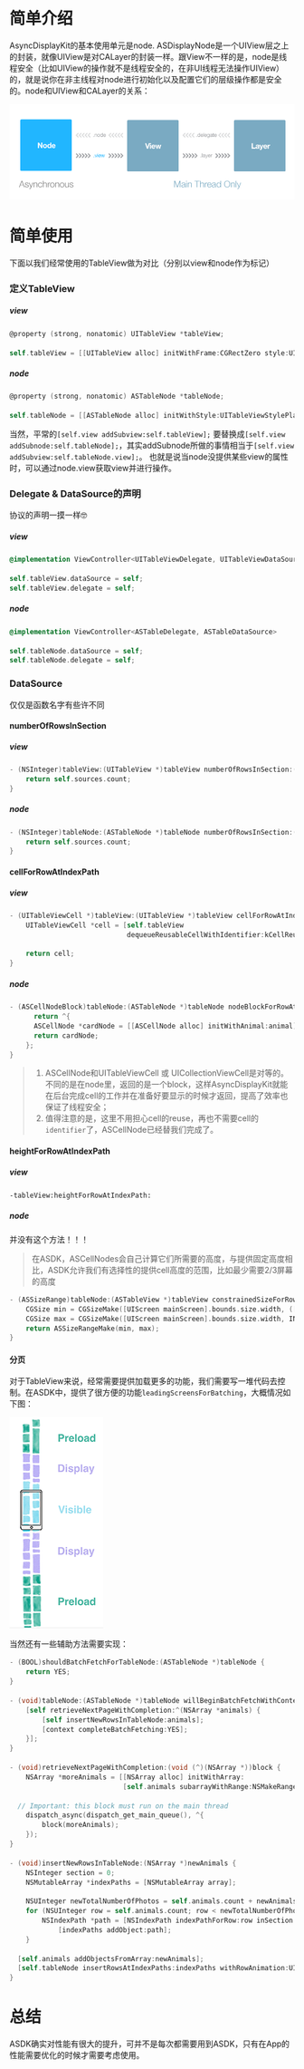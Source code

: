 # 简单介绍

AsyncDisplayKit的基本使用单元是node. ASDisplayNode是一个UIView层之上的封装，就像UIView是对CALayer的封装一样。跟View不一样的是，node是线程安全（比如UIView的操作就不是线程安全的，在非UI线程无法操作UIView）的，就是说你在非主线程对node进行初始化以及配置它们的层级操作都是安全的。node和UIView和CALayer的关系：

<img src='../public/img/node-view-layer.png'>

# 简单使用

下面以我们经常使用的TableView做为对比（分别以view和node作为标记）

### 定义TableView

##### view

```objective-c
@property (strong, nonatomic) UITableView *tableView;

self.tableView = [[UITableView alloc] initWithFrame:CGRectZero style:UITableViewStylePlain];
```

##### node

```objective-c
@property (strong, nonatomic) ASTableNode *tableNode;

self.tableNode = [[ASTableNode alloc] initWithStyle:UITableViewStylePlain];
```

当然，平常的`[self.view addSubview:self.tableView];` 要替换成`[self.view addSubnode:self.tableNode];`，其实addSubnode所做的事情相当于`[self.view addSubview:self.tableNode.view];`。 也就是说当node没提供某些view的属性时，可以通过node.view获取view并进行操作。

### Delegate & DataSource的声明

协议的声明一摸一样🤓

##### view

```objective-c
@implementation ViewController<UITableViewDelegate, UITableViewDataSource>

self.tableView.dataSource = self;
self.tableView.delegate = self;	
```

##### node

```objective-c
@implementation ViewController<ASTableDelegate, ASTableDataSource>

self.tableNode.dataSource = self;
self.tableNode.delegate = self;
```

### DataSource

仅仅是函数名字有些许不同

#### numberOfRowsInSection

##### view

```objective-c
- (NSInteger)tableView:(UITableView *)tableView numberOfRowsInSection:(NSInteger)section {
    return self.sources.count;
}
```

##### node

```objective-c
- (NSInteger)tableNode:(ASTableNode *)tableNode numberOfRowsInSection:(NSInteger)section {
    return self.sources.count;
}
```

#### cellForRowAtIndexPath

##### view

```objective-c
- (UITableViewCell *)tableView:(UITableView *)tableView cellForRowAtIndexPath:(NSIndexPath *)indexPath {
    UITableViewCell *cell = [self.tableView
                             dequeueReusableCellWithIdentifier:kCellReuseIdentifier];

    return cell;
}
```

##### node

```objective-c
- (ASCellNodeBlock)tableNode:(ASTableNode *)tableNode nodeBlockForRowAtIndexPath:(NSIndexPath *)indexPath {
      return ^{
      ASCellNode *cardNode = [[ASCellNode alloc] initWithAnimal:animal];
      return cardNode;
    };
}
```

> 1. ASCellNode和UITableViewCell 或 UICollectionViewCell是对等的。不同的是在node里，返回的是一个block，这样AsyncDisplayKit就能在后台完成cell的工作并在准备好要显示的时候才返回，提高了效率也保证了线程安全；
> 2. 值得注意的是，这里不用担心cell的reuse，再也不需要cell的`identifier`了，ASCellNode已经替我们完成了。

#### heightForRowAtIndexPath

##### view

`-tableView:heightForRowAtIndexPath:`

##### node

并没有这个方法！！！

> 在ASDK，ASCellNodes会自己计算它们所需要的高度，与提供固定高度相比，ASDK允许我们有选择性的提供cell高度的范围，比如最少需要2/3屏幕的高度

```objective-c
- (ASSizeRange)tableNode:(ASTableView *)tableView constrainedSizeForRowAtIndexPath:(NSIndexPath *)indexPath {
    CGSize min = CGSizeMake([UIScreen mainScreen].bounds.size.width, ([UIScreen   mainScreen].bounds.size.height/3) * 2);
    CGSize max = CGSizeMake([UIScreen mainScreen].bounds.size.width, INFINITY);
    return ASSizeRangeMake(min, max);
}
```

#### 分页

对于TableView来说，经常需要提供加载更多的功能，我们需要写一堆代码去控制。在ASDK中，提供了很方便的功能`leadingScreensForBatching`，大概情况如下图：

<img src='../public/img/preloadingRanges-small.png'>

当然还有一些辅助方法需要实现：

```objective-c
- (BOOL)shouldBatchFetchForTableNode:(ASTableNode *)tableNode {
    return YES;
}

- (void)tableNode:(ASTableNode *)tableNode willBeginBatchFetchWithContext:(ASBatchContext *)context {
    [self retrieveNextPageWithCompletion:^(NSArray *animals) {
        [self insertNewRowsInTableNode:animals];
        [context completeBatchFetching:YES];
    }];
}

- (void)retrieveNextPageWithCompletion:(void (^)(NSArray *))block {
    NSArray *moreAnimals = [[NSArray alloc] initWithArray:
                            [self.animals subarrayWithRange:NSMakeRange(0, 5)] copyItems:NO];

  // Important: this block must run on the main thread
    dispatch_async(dispatch_get_main_queue(), ^{
        block(moreAnimals);
    });
}

- (void)insertNewRowsInTableNode:(NSArray *)newAnimals {
    NSInteger section = 0;
    NSMutableArray *indexPaths = [NSMutableArray array];

    NSUInteger newTotalNumberOfPhotos = self.animals.count + newAnimals.count;
    for (NSUInteger row = self.animals.count; row < newTotalNumberOfPhotos; row++) {
        NSIndexPath *path = [NSIndexPath indexPathForRow:row inSection:section];
            [indexPaths addObject:path];
    }

  [self.animals addObjectsFromArray:newAnimals];
  [self.tableNode insertRowsAtIndexPaths:indexPaths withRowAnimation:UITableViewRowAnimationNone];
}
```

# 总结

ASDK确实对性能有很大的提升，可并不是每次都需要用到ASDK，只有在App的性能需要优化的时候才需要考虑使用。



